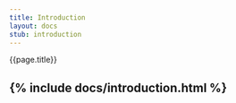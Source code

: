 ```yaml
---
title: Introduction
layout: docs 
stub: introduction
---
```

{{page.title}}

{% include docs/introduction.html %}
---